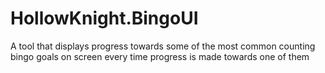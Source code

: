 # HollowKnight.BingoUI

A tool that displays progress towards some of the most common counting bingo goals on screen every time progress is made towards one of them